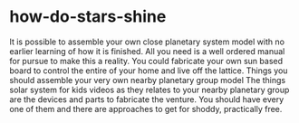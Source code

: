 # how-do-stars-shine
It is possible to assemble your own close planetary system model with no earlier learning of how it is finished. All you need is a well ordered manual for pursue to make this a reality. You could fabricate your own sun based board to control the entire of your home and live off the lattice. Things you should assemble your very own nearby planetary group model   The things  solar system for kids videos as they relates to your nearby planetary group are the devices and parts to fabricate the venture. You should have every one of them and there are approaches to get for shoddy, practically free.
